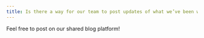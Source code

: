 ```yaml
---
title: Is there a way for our team to post updates of what we’ve been working on?
---
```

Feel free to post on our shared blog platform!
